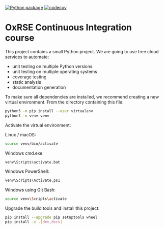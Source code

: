 [![Python package](https://github.com/brianzhang01/ci_example/actions/workflows/unit-test.yml/badge.svg)](https://github.com/brianzhang01/ci_example/actions/workflows/unit-test.yml)
[![codecov](https://codecov.io/gh/brianzhang01/ci_example/branch/main/graph/badge.svg?token=NGZLE75JK7)](https://codecov.io/gh/brianzhang01/ci_example)

# OxRSE Continuous Integration course

This project contains a small Python project. We are going to use free cloud services to automate:

- unit testing on multiple Python versions
- unit testing on multiple operating systems
- coverage testing
- static analysis
- documentation generation

To make sure all dependencies are installed, we recommend creating a new virtual environment.
From the directory containing this file:

```bash
python3 -m pip install --user virtualenv
python3 -m venv venv
```

Activate the virtual environment:

Linux / macOS:
```bash
source venv/bin/activate
```

Windows cmd.exe:
```bash
venv\Scripts\activate.bat
```

Windows PowerShell:
```bash
venv\Scripts\Activate.ps1
```

Windows using Git Bash:
```bash
source venv\Scripts\activate
```

Upgrade the build tools and install this project:

```bash
pip install --upgrade pip setuptools wheel
pip install -e .[dev,docs]
```
